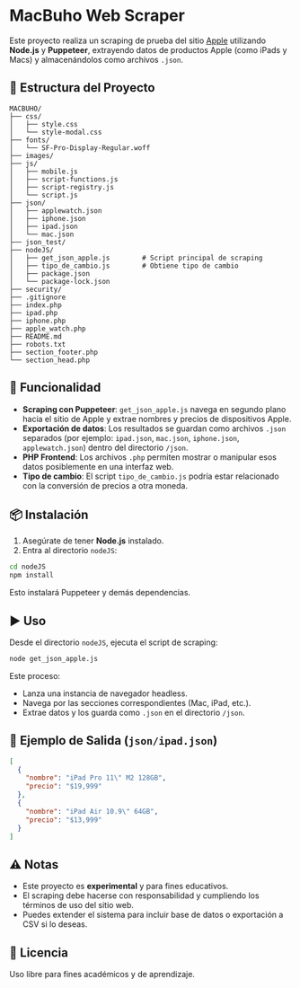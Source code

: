 # MacBuho Web Scraper

Este proyecto realiza un scraping de prueba del sitio [Apple](https://www.apple.com/) utilizando **Node.js** y **Puppeteer**, extrayendo datos de productos Apple (como iPads y Macs) y almacenándolos como archivos `.json`.

## 📁 Estructura del Proyecto

```
MACBUHO/
├── css/
│   ├── style.css
│   └── style-modal.css
├── fonts/
│   └── SF-Pro-Display-Regular.woff
├── images/
├── js/
│   ├── mobile.js
│   ├── script-functions.js
│   ├── script-registry.js
│   └── script.js
├── json/
│   ├── applewatch.json
│   ├── iphone.json
│   ├── ipad.json
│   └── mac.json
├── json_test/
├── nodeJS/
│   ├── get_json_apple.js        # Script principal de scraping
│   ├── tipo_de_cambio.js        # Obtiene tipo de cambio
│   ├── package.json
│   └── package-lock.json
├── security/
├── .gitignore
├── index.php
├── ipad.php
├── iphone.php
├── apple_watch.php
├── README.md
├── robots.txt
├── section_footer.php
└── section_head.php
```

## 🚀 Funcionalidad

- **Scraping con Puppeteer**: `get_json_apple.js` navega en segundo plano hacia el sitio de Apple y extrae nombres y precios de dispositivos Apple.
- **Exportación de datos**: Los resultados se guardan como archivos `.json` separados (por ejemplo: `ipad.json`, `mac.json`, `iphone.json`, `applewatch.json`) dentro del directorio `/json`.
- **PHP Frontend**: Los archivos `.php` permiten mostrar o manipular esos datos posiblemente en una interfaz web.
- **Tipo de cambio**: El script `tipo_de_cambio.js` podría estar relacionado con la conversión de precios a otra moneda.

## 📦 Instalación

1. Asegúrate de tener **Node.js** instalado.
2. Entra al directorio `nodeJS`:

```bash
cd nodeJS
npm install
```

Esto instalará Puppeteer y demás dependencias.

## ▶️ Uso

Desde el directorio `nodeJS`, ejecuta el script de scraping:

```bash
node get_json_apple.js
```

Este proceso:

- Lanza una instancia de navegador headless.
- Navega por las secciones correspondientes (Mac, iPad, etc.).
- Extrae datos y los guarda como `.json` en el directorio `/json`.

## 🧪 Ejemplo de Salida (`json/ipad.json`)

```json
[
  {
    "nombre": "iPad Pro 11\" M2 128GB",
    "precio": "$19,999"
  },
  {
    "nombre": "iPad Air 10.9\" 64GB",
    "precio": "$13,999"
  }
]
```

## ⚠️ Notas

- Este proyecto es **experimental** y para fines educativos.
- El scraping debe hacerse con responsabilidad y cumpliendo los términos de uso del sitio web.
- Puedes extender el sistema para incluir base de datos o exportación a CSV si lo deseas.

## 📄 Licencia

Uso libre para fines académicos y de aprendizaje.
